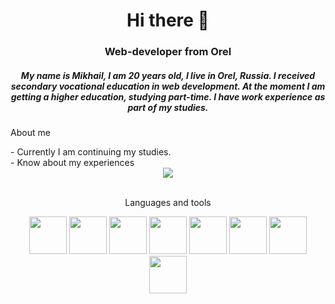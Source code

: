
<div id="header" align="center">
  <h1>Hi there 👋</h1>
  <h3>Web-developer from Orel</h3>
  <h5>My name is Mikhail, I am 20 years old, I live in Orel, Russia. I received secondary vocational education in web development. At the moment I am getting a higher education, studying part-time. I have work experience as part of my studies.</h5>
</div> 

<div id="aboutme" align="left">
  <p>About me</p>
  - Currently I am continuing my studies. <br>
  - Know about my experiences
</div>

<div id="socials" align="center">
  <a href="https://t.me/meomews">
  <img src="https://img.icons8.com/?size=100&id=k4jADXhS5U1t&format=png&color=000000" wi>
  </a>
</div>
<br>

<div id="languages" align="center">
  <p>Languages and tools</p>
  <img src="https://cdn.jsdelivr.net/gh/devicons/devicon@latest/icons/html5/html5-original-wordmark.svg" width="60" height="60">
  <img src="https://cdn.jsdelivr.net/gh/devicons/devicon@latest/icons/css3/css3-original-wordmark.svg" width="60" height="60">
  <img src="https://cdn.jsdelivr.net/gh/devicons/devicon@latest/icons/javascript/javascript-original.svg" width="60" height="60">
  <img src="https://cdn.jsdelivr.net/gh/devicons/devicon@latest/icons/php/php-original.svg" width="60" height="60">
  <img src="https://cdn.jsdelivr.net/gh/devicons/devicon@latest/icons/mysql/mysql-original-wordmark.svg" width="60" height="60">
  <img src="https://cdn.jsdelivr.net/gh/devicons/devicon@latest/icons/wordpress/wordpress-original.svg" width="60" height="60">
  <img src="https://cdn.jsdelivr.net/gh/devicons/devicon@latest/icons/gimp/gimp-original-wordmark.svg" width="60" height="60">
  <img src="https://cdn.jsdelivr.net/gh/devicons/devicon@latest/icons/inkscape/inkscape-original-wordmark.svg" width="60" height="60">
</div>



